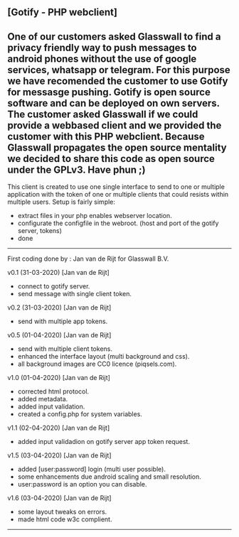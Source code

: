 [Gotify - PHP webclient]
-----------------------------------------------------------------------------------------
One of our customers asked Glasswall to find a privacy friendly way to push messages to 
android phones without the use of google services, whatsapp or telegram.
For this purpose we have recomended the customer to use Gotify for messasge pushing.
Gotify is open source software and can be deployed on own servers.
The customer asked Glasswall if we could provide a webbased client and we provided the 
customer with this PHP webclient.
Because Glasswall propagates the open source mentality we decided to share this code as
open source under the GPLv3. Have phun ;) 
-----------------------------------------------------------------------------------------
This client is created to use one single interface to send to one or multiple application 
with the token of one or multiple clients that could resists within multiple users.
Setup is fairly simple:
- extract files in your php enables webserver location.
- configurate the configfile in the webroot. (host and port of the gotify server, tokens)
- done
-----------------------------------------------------------------------------------------
First coding done by : Jan van de Rijt for Glasswall B.V.

v0.1 (31-03-2020) [Jan van de Rijt]
- connect to gotify server.
- send message with single client token.

v0.2 (31-03-2020) [Jan van de Rijt]
- send with multiple app tokens.

v0.5 (01-04-2020) [Jan van de Rijt]
- send with multiple client tokens.
- enhanced the interface layout (multi background and css).
- all background images are CC0 licence (piqsels.com).

v1.0 (01-04-2020) [Jan van de Rijt]
- corrected html protocol.
- added metadata.
- added input validation.
- created a config.php for system variables.

v1.1 (02-04-2020) [Jan van de Rijt]
- added input validadion on gotify server app token request.

v1.5 (03-04-2020) [Jan van de Rijt]
- added [user:password] login (multi user possible).
- some enhancements due android scaling and small resolution.
- user:password is an option you can disable.

v1.6 (03-04-2020) [Jan van de Rijt]
- some layout tweaks on errors.
- made html code w3c complient.
-----------------------------------------------------------------------------------------
